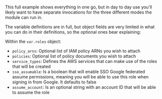 This full example shows everything in one go, but in day to day use you'll likely want to have separate invocations for the three different modes the module can run in.

The variable definitions are in full, but object fields are very limited in what you can do in their definitions, so the optional ones bear explaining:

Within the `var.roles` object:

- `policy_arns`: Optional list of IAM policy ARNs you wish to attach
- `policies`: Optional list of policy documents you wish to attach
- `service_types`: Defines the AWS services that can make use of the roles that will be created
- `sso_assumable`: Is a boolean that will enable SSO Google federated assume permissions, meaning you will be able to use this role when signing in from Google. It defaults to false
- `assume_account`: Is an optional string with an account ID that will be able to assume the role
